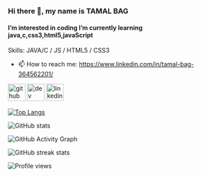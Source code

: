 ### Hi there 👋, my name is TAMAL BAG
#### I’m interested in coding I’m currently learning java,c,css3,html5,javaScript

Skills: JAVA/C / JS / HTML5 / CSS3

- 📫 How to reach me: https://www.linkedin.com/in/tamal-bag-364562201/ 


[<img src='https://cdn.jsdelivr.net/npm/simple-icons@3.0.1/icons/github.svg' alt='github' height='40'>](https://github.com/tamalbag117)  [<img src='https://cdn.jsdelivr.net/npm/simple-icons@3.0.1/icons/dev-dot-to.svg' alt='dev' height='40'>](https://dev.to/https://dev.to/tamalbag117)  [<img src='https://cdn.jsdelivr.net/npm/simple-icons@3.0.1/icons/linkedin.svg' alt='linkedin' height='40'>](https://www.linkedin.com/in/https://www.linkedin.com/in/tamal-bag-364562201//)  

[![Top Langs](https://github-readme-stats.vercel.app/api/top-langs/?username=tamalbag117)](https://github.com/anuraghazra/github-readme-stats)

![GitHub stats](https://github-readme-stats.vercel.app/api?username=tamalbag117&show_icons=true)  

![GitHub Activity Graph](https://activity-graph.herokuapp.com/graph?username=tamalbag117)  

![GitHub streak stats](https://github-readme-streak-stats.herokuapp.com/?user=tamalbag117)  

![Profile views](https://gpvc.arturio.dev/tamalbag117)  
